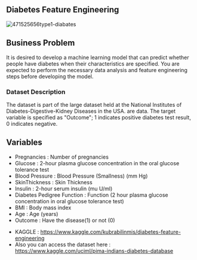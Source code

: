 ## Diabetes Feature Engineering

![471525656type1-diabates](https://user-images.githubusercontent.com/81189969/149674455-47cfdc68-3801-4493-89ba-31976ecdb8a5.jpg)


## Business Problem 
It is desired to develop a machine learning model that can predict whether people have diabetes when their characteristics are specified. You are expected to perform the necessary data analysis and feature engineering steps before developing the model.

### Dataset Description 
The dataset is part of the large dataset held at the National Institutes of Diabetes-Digestive-Kidney Diseases in the USA. are data. The target variable is specified as "Outcome"; 1 indicates positive diabetes test result, 0 indicates negative.

## Variables
- Pregnancies : Number of pregnancies
- Glucose : 2-hour plasma glucose concentration in the oral glucose tolerance test
- Blood Pressure : Blood Pressure (Smallness) (mm Hg)
- SkinThickness : Skin Thickness
- Insulin : 2-hour serum insulin (mu U/ml)
- Diabetes Pedigree Function : Function (2 hour plasma glucose concentration in oral glucose tolerance test)
- BMI : Body mass index
- Age : Age (years)
- Outcome : Have the disease(1) or not (0)



* KAGGLE : https://www.kaggle.com/kubrabilinmis/diabetes-feature-engineering
* Also you can access the dataset here : https://www.kaggle.com/uciml/pima-indians-diabetes-database
